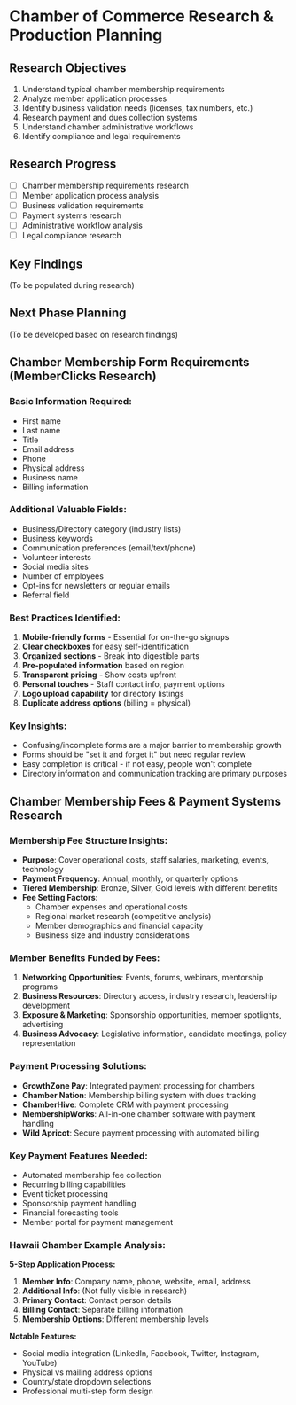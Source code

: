 # Chamber of Commerce Research & Production Planning

## Research Objectives
1. Understand typical chamber membership requirements
2. Analyze member application processes
3. Identify business validation needs (licenses, tax numbers, etc.)
4. Research payment and dues collection systems
5. Understand chamber administrative workflows
6. Identify compliance and legal requirements

## Research Progress
- [ ] Chamber membership requirements research
- [ ] Member application process analysis
- [ ] Business validation requirements
- [ ] Payment systems research
- [ ] Administrative workflow analysis
- [ ] Legal compliance research

## Key Findings
(To be populated during research)

## Next Phase Planning
(To be developed based on research findings)


## Chamber Membership Form Requirements (MemberClicks Research)

### Basic Information Required:
- First name
- Last name  
- Title
- Email address
- Phone
- Physical address
- Business name
- Billing information

### Additional Valuable Fields:
- Business/Directory category (industry lists)
- Business keywords
- Communication preferences (email/text/phone)
- Volunteer interests
- Social media sites
- Number of employees
- Opt-ins for newsletters or regular emails
- Referral field

### Best Practices Identified:
1. **Mobile-friendly forms** - Essential for on-the-go signups
2. **Clear checkboxes** for easy self-identification
3. **Organized sections** - Break into digestible parts
4. **Pre-populated information** based on region
5. **Transparent pricing** - Show costs upfront
6. **Personal touches** - Staff contact info, payment options
7. **Logo upload capability** for directory listings
8. **Duplicate address options** (billing = physical)

### Key Insights:
- Confusing/incomplete forms are a major barrier to membership growth
- Forms should be "set it and forget it" but need regular review
- Easy completion is critical - if not easy, people won't complete
- Directory information and communication tracking are primary purposes



## Chamber Membership Fees & Payment Systems Research

### Membership Fee Structure Insights:
- **Purpose**: Cover operational costs, staff salaries, marketing, events, technology
- **Payment Frequency**: Annual, monthly, or quarterly options
- **Tiered Membership**: Bronze, Silver, Gold levels with different benefits
- **Fee Setting Factors**:
  - Chamber expenses and operational costs
  - Regional market research (competitive analysis)
  - Member demographics and financial capacity
  - Business size and industry considerations

### Member Benefits Funded by Fees:
1. **Networking Opportunities**: Events, forums, webinars, mentorship programs
2. **Business Resources**: Directory access, industry research, leadership development
3. **Exposure & Marketing**: Sponsorship opportunities, member spotlights, advertising
4. **Business Advocacy**: Legislative information, candidate meetings, policy representation

### Payment Processing Solutions:
- **GrowthZone Pay**: Integrated payment processing for chambers
- **Chamber Nation**: Membership billing system with dues tracking
- **ChamberHive**: Complete CRM with payment processing
- **MembershipWorks**: All-in-one chamber software with payment handling
- **Wild Apricot**: Secure payment processing with automated billing

### Key Payment Features Needed:
- Automated membership fee collection
- Recurring billing capabilities
- Event ticket processing
- Sponsorship payment handling
- Financial forecasting tools
- Member portal for payment management

### Hawaii Chamber Example Analysis:
**5-Step Application Process:**
1. **Member Info**: Company name, phone, website, email, address
2. **Additional Info**: (Not fully visible in research)
3. **Primary Contact**: Contact person details
4. **Billing Contact**: Separate billing information
5. **Membership Options**: Different membership levels

**Notable Features:**
- Social media integration (LinkedIn, Facebook, Twitter, Instagram, YouTube)
- Physical vs mailing address options
- Country/state dropdown selections
- Professional multi-step form design

